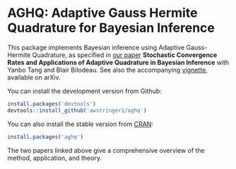 # AGHQ: Adaptive Gauss Hermite Quadrature for Bayesian Inference

This package implements Bayesian inference using Adaptive Gauss-Hermite Quadrature, as specified in [our paper](https://arxiv.org/abs/2102.06801) **Stochastic Convergence Rates and Applications of Adaptive Quadrature in Bayesian Inference** with Yanbo Tang and Blair Bilodeau. See also the accompanying [vignette](https://arxiv.org/abs/2101.04468), available on arXiv.

You can install the development version from Github:

```R
install.packages('devtools')
devtools::install_github('awstringer1/aghq')
```

You can also install the stable version from [CRAN](https://cran.r-project.org/web/packages/aghq/index.html):

```R
install.packages('aghq')
```

The two papers linked above give a comprehensive overview of the method, application, and theory.
